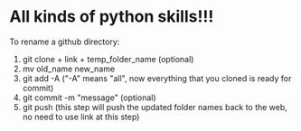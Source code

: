 # All kinds of python skills!!!

To rename a github directory:

1. git clone + link + temp_folder_name (optional)
2. mv old_name new_name
3. git add -A ("-A" means "all", now everything that you cloned is ready for commit)
4. git commit -m "message" (optional)
5. git push (this step will push the updated folder names back to the web, no need to use link at this step)
